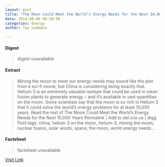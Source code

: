 ```yaml
---
layout: post
title: "The Moon Could Meet the World’s Energy Needs for the Next 10,000 Years"
date: 2014-08-09 06:58:58
categories: Energy
author: Taz Loomans

---
```



#### Digest
>digest unavailable

#### Extract
>Mining the moon to meet our energy needs may sound like the plot from a sci-fi movie, but China is considering doing exactly that. Helium 3 is an extremely valuable isotope that could be used in clean fusion plants to generate energy &#8211; and it&#8217;s available in vast quantities on the moon. Some scientists say that the moon is so rich in Helium 3 that it could solve the world&#8217;s energy problems for at least 10,000 years. Read the rest of The Moon Could Meet the World&#8217;s Energy Needs for the Next 10,000 Years Permalink | Add to del.icio.us | digg Post tags: china, helium 3 on the moon, helium-3, mining the moon, nuclear fusion, solar winds, space, the moon, world energy needs...

#### Factsheet
>factsheet unavailable

[Visit Link](http://inhabitat.com/how-the-moon-could-meet-the-worlds-energy-needs-for-the-next-10000-years/)


